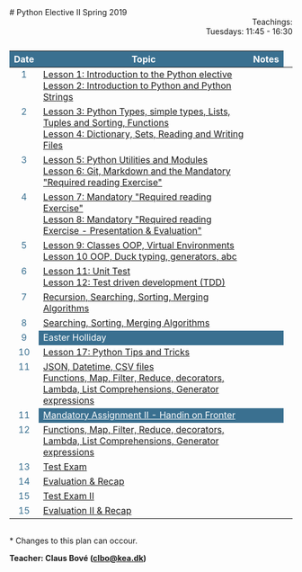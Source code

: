 <head>
  <style> 
    
    h1:first-of-type {display: none;}
    #github {text-align: right; margin:-50px 0 50px 0}
    #teachings {text-align: right; margin: 0px 0 10px 0}
    #tbl {display: inline-table}
    td {vertical-align: top;}
    thead th {background-color: #3a7090; color:#ffffff}
    td:nth-child(1) {color: #3a7090; text-align:center}
  </style>
</head>
# Python Elective II Spring 2019

<!-- <div id="github"><a href="https://github.com/python-elective-2-spring-2019/">GitHub</a>
</div> -->

<div id="teachings">
  Teachings: <br> Tuesdays: 11:45 - 16:30<br> 
</div>

<table id="tbl">
  <thead>
  <tr>
      <th>Date</th>
      <th>Topic</th>
      <th>Notes</th>
  </tr>
  </thead>
  <tbody>
  <tr>
      <td>1</td>
      <td>    
        <a href="https://github.com/python-elective-2-spring-2019/Lesson-01-Introduction-to-the-Python-elective/blob/master/README.md">Lesson 1: Introduction to the Python elective</a><br>
        <a href="https://github.com/python-elective-2-spring-2019/Lesson-02-Introduction-to-Python-and-Python-Strings/blob/master/README.md">Lesson 2: Introduction to Python and Python Strings</a>
        </td>
    <td></td>
  </tr>
  
  <tr>
      <td>2</td>
      <td><a href="https://github.com/python-elective-2-spring-2019/Lesson-03-Python-Types-simple-types-Lists-Tuples-and-Sorting/blob/master/README.md">Lesson 3: Python Types, simple types, Lists, Tuples and Sorting, Functions</a><br>
      <a href="https://github.com/python-elective-2-spring-2019/Lesson-04-Dictionary-Sets-Reading-and-Writing-Files/blob/master/README.md">Lesson 4: Dictionary, Sets, Reading and Writing Files</a>
      </td>
      <td></td>
  </tr>
  
  <tr>
      <td>3</td>
      <td><a href="https://github.com/python-elective-2-spring-2019/Lesson-05-Python-Utilities-and-Modules/blob/master/README.md">Lesson 5: Python Utilities and Modules</a><br>
      <a href="https://github.com/python-elective-2-spring-2019/Lesson-06-Git-Markdown-and-Required-reading-Exercise/blob/master/README.md">Lesson 6: Git, Markdown and the Mandatory "Required reading Exercise"</a>
      </td>
      <td></td>
  </tr>  
  
<tr>     
      <td>4</td>
      <td><a href="https://github.com/python-elective-2-spring-2019/Lesson-07-Required-reading-Exercise/blob/master/README.md">Lesson 7: Mandatory "Required reading Exercise"</a><br>
      <a href="https://github.com/python-elective-2-spring-2019/Lesson-08-Required-reading-Exercise/blob/master/README.md">Lesson 8: Mandatory "Required reading Exercise - Presentation & Evaluation"</a>
      </td>
      <td></td>
  </tr>

<tr>   
      <td>5</td>
      <td><a href="https://github.com/python-elective-2-spring-2019/Lesson-09-Classes-OOP-Virtual-Environments-and-Packages">Lesson 9: Classes OOP, Virtual Environments</a><br>
      <a href="https://github.com/python-elective-2-spring-2019/Lesson-10-oop-ducktyping-decorators-abc">Lesson 10 OOP, Duck typing, generators, abc</a>
      </td>
      <td></td>
</tr>
    
  <tr> 
      <td>6</td>
      <td><a href="https://github.com/python-elective-2-spring-2019/Lesson-11-Unit-Test">Lesson 11: Unit Test</a><br>
      <a href="https://github.com/python-elective-2-spring-2019/Lesson-12-Testing-Debugging-Exeptions">Lesson 12: Test driven development (TDD)</a></td>
      <td></td>
      <td></td>
  </tr>
  
  <tr>  
      <td>7</td>
      <td><a href="">Recursion, Searching, Sorting, Merging Algorithms</a></td>
      <td></td>
  </tr>

  <tr>  
      <td>8</td>
      <td><a href="">Searching, Sorting, Merging Algorithms</a></td>
      <td></td>
  </tr>

  <tr >
      <td>9</td>
      <td style="background-color: #3a7090; color:#fff">Easter Holliday</td>
      <td style="background-color: #3a7090; color:#fff"></td>
  </tr>

  <tr> 
      <td>10</td>
      <td><a href="">Lesson 17: Python Tips and Tricks</a></td>
      <td></td>
  </tr>
 
  <tr>
      <td>11</td>
      <td><a href="">JSON, Datetime, CSV files</a><br>
      <a href="">Functions, Map, Filter, Reduce, decorators, Lambda, List Comprehensions, Generator expressions</a>
      </td>
      <td></td>
  </tr>

  <tr>
      <td>11</td>
      <td style="background-color: #3a7090"><a href="https://github.com/python-elective-2-spring-2019/Mandatory_assignment_2/blob/master/README.md" style="color:#fff">Mandatory Assignment II - Handin on Fronter</a>
      </td>
      <td style="background-color: #3a7090; color:#fff"></td>
  </tr>
  
  <tr>
      <td>12</td>
      <td><a href="">Functions, Map, Filter, Reduce, decorators, Lambda, List Comprehensions, Generator expressions</a></td>
      <td></td>
  </tr>

  <tr>
      <td>13</td>
      <td><a href="">Test Exam</a></td>
      <td></td>
  </tr>
  
  <tr>
      <td>14</td>
      <td><a href="">Evaluation & Recap</a></td>
      <td></td>
  </tr>
  
  <tr>    
      <td>15</td>
      <td><a href="">Test Exam II</a></td>
      <td></td>
  </tr>
  <tr>
      <td>15</td>
      <td><a href="">Evaluation II & Recap</a></td>
      <td></td>
  </tr>

  </tbody>
</table>
            
\* Changes to this plan can occour. <br>

__Teacher: Claus Bové (clbo@kea.dk)__

<script>
 var dates = [

        {week : 1, date : '19-02'}, 

        {week : 2, date : '26-02'},  

        {week : 3, date : '05-03'}, 

        {week : 4, date : '12-03'}, 

        {week : 5, date : '19-03'}, 

        {week : 6, date : '26-03'}, 

        {week : 7, date : '02-04'}, 

        {week : 8, date : '09-04'},

         {week : 15, date : '16-04'},
        // week 9 Easter
        {week : 9, date : '23-04'},        

        {week : 10, date : '30-04'},

        {week : 10, date : '01-05'},

        {week : 11, date : '07-05'},

        {week : 12, date : '14-05'},

        {week : 13, date : '21-05'},

        {week : 14, date : '28-05'},

        {week : 15, date : '04-06'},

       

    ]; 
  
 var table = document.getElementById("tbl");  
 var rows = table.getElementsByTagName("tr");
 
 for(i = 1; i < rows.length; i++){

     if(rows[i].getAttribute("class") === 'holliday'){
        i++;   
     }

      var tds = rows[i].getElementsByTagName("td"); 
      tds[0].innerHTML= dates[i-1].date + '-2019'; 
      // tds[1].innerHTML= dates[i-1].date + ' - 2018';  
    } 
 
</script>
